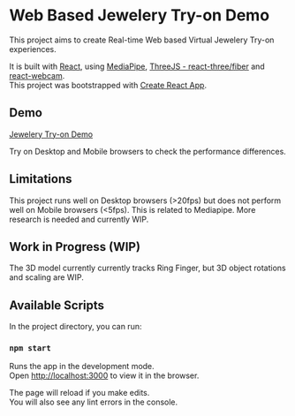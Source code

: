 # Web Based Jewelery Try-on Demo

This project aims to create Real-time Web based Virtual Jewelery Try-on experiences.

It is built with [React](https://github.com/facebook/react), using [MediaPipe](https://github.com/google/mediapipe), [ThreeJS - react-three/fiber](https://github.com/pmndrs/react-three-fiber) and [react-webcam](https://github.com/mozmorris/react-webcam).\
This project was bootstrapped with [Create React App](https://github.com/facebook/create-react-app).

## Demo

[Jewelery Try-on Demo](https://main.d2ablu3msld68r.amplifyapp.com/)

Try on Desktop and Mobile browsers to check the performance differences.

## Limitations

This project runs well on Desktop browsers (>20fps) but does not perform well on Mobile browsers (<5fps). This is related to Mediapipe. More research is needed and currently WIP.

## Work in Progress (WIP)

The 3D model currently currently tracks Ring Finger, but 3D object rotations and scaling are WIP.

## Available Scripts

In the project directory, you can run:

### `npm start`

Runs the app in the development mode.\
Open [http://localhost:3000](http://localhost:3000) to view it in the browser.

The page will reload if you make edits.\
You will also see any lint errors in the console.
